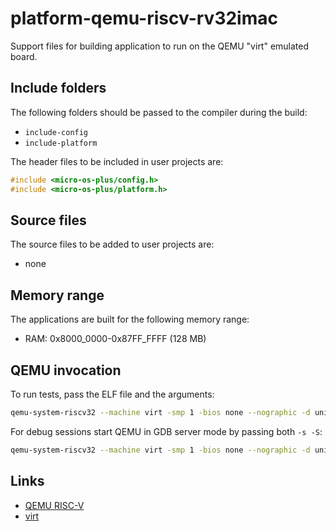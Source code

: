 # platform-qemu-riscv-rv32imac

Support files for building application to run on the QEMU "virt"
emulated board.

## Include folders

The following folders should be passed to the compiler during the build:

- `include-config`
- `include-platform`

The header files to be included in user projects are:

```c++
#include <micro-os-plus/config.h>
#include <micro-os-plus/platform.h>
```

## Source files

The source files to be added to user projects are:

- none

## Memory range

The applications are built for the following memory range:

- RAM: 0x8000_0000-0x87FF_FFFF (128 MB)

## QEMU invocation

To run tests, pass the ELF file and the arguments:

```sh
qemu-system-riscv32 --machine virt -smp 1 -bios none --nographic -d unimp,guest_errors --kernel "unit-test.elf" --semihosting-config enable=on,target=native,arg=unit-test
```

For debug sessions start QEMU in GDB server mode by passing both `-s -S`:

```sh
qemu-system-riscv32 --machine virt -smp 1 -bios none --nographic -d unimp,guest_errors -s -S --semihosting-config enable=on,target=native,arg=test
```

## Links

- [QEMU RISC-V](https://www.qemu.org/docs/master/system/target-riscv.html)
- [virt](https://www.qemu.org/docs/master/system/riscv/virt.html)
